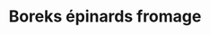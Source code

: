 ---
categories:
- Accompagnement
- Bouchées salées
- Snacking
check: Oui
checkAlwaysOk: true
cuisson: Oui
draft: false
ingredients:
  epices:
  - quantite: 300
    title: Sésame blanc
    unit: grammes
  frais:
  - quantite: 700
    title: Fromage frais
    unit: grammes
  legumes:
  - quantite: 5
    title: Ail
    unit: grammes
  - quantite: 500
    title: Oignon
    unit: grammes
  - quantite: 1
    title: Epinard
    unit: Kg
  lof:
  - quantite: 200
    title: huile de tournesol
    unit: ml
  - quantite: 3
    title: Oeuf
    unit: unité
  - quantite: 0.33
    title: Lait entier
    unit: litre
  - quantite: 15
    title: Pate filo (1 feuille)
    unit: unité
layout: recettes
materiel:
- Gastro 1/1 (Normaux)
- Four
plate: 15
prepAlt:
- recetteAlt: Boreks épinards vegan
preparation: '1. Fouetter les oeufs, l''huile et le lait ensemble

  2. Faire revenir les oignons et l''ail, y ajouter les épinards, égoutter avant de
  mélanger avec le fromage de  façon pas trop lisse ( genre on laisse des bouts)

  3. On étale avec un pinceau du gras au fond des gastro, peut être une feuille de
  papier sulfurisé aussi, et on étale une ou deux feuilles pour que les 4 bords du
  plats soient couvert par cette première feuille, on badigeonne de liquide, une autre
  feuille de filo qui ne dépassent pas sur les côtés cette fois ci mais au contraire
  on peut les froisser pour les faire entrer dans le cadre, on empile trois strate
  la dernière pas de liquide mais du mélange épinard fromage

  4. On recommence jusqu''à épuisement des feuilles, pour la dernière on vide le liquide,
  qu''on fait bien pénétrer et on parsème de sésame;


  Au four à 200 jusqu''à ce que tout soit doré, genre 30mn'
publishDate: 2024-06-12 12:24:00+00:00
quantite_desc: 15 couverts = 1 gastro
regime:
- vegetarien
temperature: Chaud
title: Boreks épinards fromage
type: entree
---